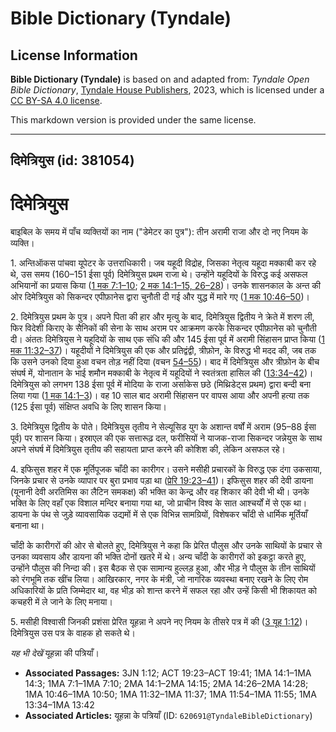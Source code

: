# Bible Dictionary (Tyndale)

## License Information

**Bible Dictionary (Tyndale)** is based on and adapted from: _Tyndale Open Bible Dictionary_, [Tyndale House Publishers](https://tyndaleopenresources.com/), 2023, which is licensed under a [CC BY-SA 4.0 license](https://creativecommons.org/licenses/by-sa/4.0/legalcode.en).

This markdown version is provided under the same license.



--------------------------------

## दिमेत्रियुस (id: 381054)

दिमेत्रियुस
===========

बाइबिल के समय में पाँच व्यक्तियों का नाम ("डेमेटर का पुत्र"): तीन अरामी राजा और दो नए नियम के व्यक्ति।

1\. अन्तिऑकस पांचवा यूपेटर के उत्तराधिकारी। जब यहूदी विद्रोह, जिसका नेतृत्व यहूदा मक्काबी कर रहे थे, उस समय (160–151 ईसा पूर्व) दिमेत्रियुस प्रथम राजा थे। उन्होंने यहूदियों के विरुद्ध कई असफल अभियानों का प्रयास किया ([1 मक 7:1–10](https://ref.ly/1Macc7:1-1Macc7:10); [2 मक 14:1–15, 26–28](https://ref.ly/2Macc14:1-2Macc14:15,2Macc14:26-2Macc14:28))। उनके शासनकाल के अन्त की ओर दिमेत्रियुस को सिकन्दर एपीफ़ानेस द्वारा चुनौती दी गई और युद्ध में मारे गए ([1 मक 10:46–50](https://ref.ly/1Macc10:46-1Macc10:50))।

2\. दिमेत्रियुस प्रथम के पुत्र। अपने पिता की हार और मृत्यु के बाद, दिमेत्रियुस द्वितीय ने क्रेते में शरण ली, फिर विदेशी किराए के सैनिकों की सेना के साथ अराम पर आक्रमण करके सिकन्दर एपीफ़ानेस को चुनौती दी। अंततः दिमेत्रियुस ने यहूदियों के साथ एक संधि की और 145 ईसा पूर्व में अरामी सिंहासन प्राप्त किया ([1 मक 11:32–37](https://ref.ly/1Macc11:32-1Macc11:37))। यहूदीयों ने दिमेत्रियुस की एक और प्रतिद्वंद्वी, त्रीफ़ोन, के विरुद्ध भी मदद की, जब तक कि उसने उनको दिया हुआ वचन तोड़ नहीं दिया (वचन [54–55](https://ref.ly/1Macc11:54-1Macc11:55))। बाद में दिमेत्रियुस और त्रीफ़ोन के बीच संघर्ष में, योनातान के भाई शमौन मक्काबी के नेतृत्व में यहूदियों ने स्वतंत्रता हासिल की ([13:34–42](https://ref.ly/1Macc13:34-1Macc13:42))। दिमेत्रियुस को लगभग 138 ईसा पूर्व में मोदिया के राजा अर्साकेस छठे (मिथ्रिडेट्स प्रथम) द्वारा बन्दी बना लिया गया ([1 मक 14:1–3](https://ref.ly/1Macc14:1-1Macc14:3))। वह 10 साल बाद अरामी सिंहासन पर वापस आया और अपनी हत्या तक (125 ईसा पूर्व) संक्षिप्त अवधि के लिए शासन किया।

3\. दिमेत्रियुस द्वितीय के पोते। दिमेत्रियुस तृतीय ने सेल्यूसिड युग के अशान्त वर्षों में अराम (95–88 ईसा पूर्व) पर शासन किया। इस्राएल की एक सत्तारूढ़ दल, फरीसियों ने याजक\-राजा सिकन्दर जन्नेयुस के साथ अपने संघर्ष में दिमेत्रियुस तृतीय की सहायता प्राप्त करने की कोशिश की, लेकिन असफल रहे।

4\. इफिसुस शहर में एक मूर्तिपूजक चाँदी का कारीगर। उसने मसीही प्रचारकों के विरुद्ध एक दंगा उकसाया, जिनके प्रचार से उनके व्यापार पर बुरा प्रभाव पड़ा था ([प्रेरि 19:23–41](https://ref.ly/Acts19:23-Acts19:41))। इफिसुस शहर की देवी डायना (यूनानी देवी अरतिमिस का लैटिन समकक्ष) की भक्ति का केन्द्र और वह शिकार की देवी भी थी। उनके भक्ति के लिए वहाँ एक विशाल मन्दिर बनाया गया था, जो प्राचीन विश्व के सात आश्चर्यों में से एक था। डायना के पंथ से जुड़े व्यावसायिक उद्यमों में से एक विभिन्न सामग्रियों, विशेषकर चाँदी से धार्मिक मूर्तियाँ बनाना था।

चाँदी के कारीगरों की ओर से बोलते हुए, दिमेत्रियुस ने कहा कि प्रेरित पौलुस और उनके साथियों के प्रचार से उनका व्यवसाय और डायना की भक्ति दोनों खतरे में थे। अन्य चाँदी के कारीगरों को इकट्ठा करते हुए, उन्होंने पौलुस की निन्दा की। इस बैठक से एक सामान्य हुल्लड़ हुआ, और भीड़ ने पौलुस के तीन साथियों को रंगभूमि तक खींच लिया। आखिरकार, नगर के मंत्री, जो नागरिक व्यवस्था बनाए रखने के लिए रोम अधिकारियों के प्रति जिम्मेदार था, वह भीड़ को शान्त करने में सफल रहा और उन्हें किसी भी शिकायत को कचहरी में ले जाने के लिए मनाया।

5\. मसीही विश्वासी जिनकी प्रशंसा प्रेरित यूहन्ना ने अपने नए नियम के तीसरे पत्र में की ([3 यूह 1:12](https://ref.ly/3John1:12))। दिमेत्रियुस उस पत्र के वाहक हो सकते थे।

*यह भी देखें* यूहन्ना की पत्रियाँ।

* **Associated Passages:** 3JN 1:12; ACT 19:23–ACT 19:41; 1MA 14:1–1MA 14:3; 1MA 7:1–1MA 7:10; 2MA 14:1–2MA 14:15; 2MA 14:26–2MA 14:28; 1MA 10:46–1MA 10:50; 1MA 11:32–1MA 11:37; 1MA 11:54–1MA 11:55; 1MA 13:34–1MA 13:42
* **Associated Articles:** यूहन्ना के पत्रियाँ (ID: `620691@TyndaleBibleDictionary`)


